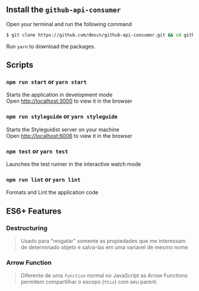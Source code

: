 ## Install the `github-api-consumer`

Open your terminal and run the following command

```bash
$ git clone https://github.com/dmscn/github-api-consumer.git && cd github-api-consumer
```

Run `yarn` to download the packages.

## Scripts

### `npm run start` or `yarn start`

Starts the application in development mode <br>
Open [http://localhost:3000](http://localhost:3000) to view it in the browser

### `npm run styleguide` or `yarn styleguide`

Starts the Styleguidist server on your machine <br>
Open [http://localhost:6006](http://localhost:6006) to view it in the browser

### `npm test` or `yarn test`

Launches the test runner in the interactive watch mode<br>

### `npm run lint` or `yarn lint`

Formats and Lint the application code

## ES6+ Features

### Destructuring

> Usado para "resgatar" somente as propiedades que me interessam de determinado objeto e salva-las em uma variavel de mesmo nome

### Arrow Function

> Diferente de uma `function` normal no JavaScript as Arrow Functions permitem compartilhar o escopo (`this`) com seu parent.
